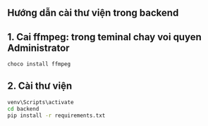 ## Hướng dẫn cài thư viện trong backend
## 1. Cai ffmpeg: trong teminal chay voi quyen Administrator
```bash
choco install ffmpeg
```
## 2. Cài thư viện
```bash
venv\Scripts\activate
cd backend
pip install -r requirements.txt
```
